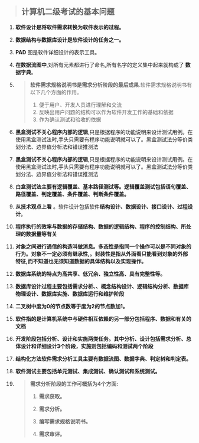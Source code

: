 > ## 计算机二级考试的基本问题

1. **软件设计是将软件需求转换为软件表示的过程。**

2. **数据结构与数据库设计是软件设计的任务之一。**

3. **PAD** 图是软件详细设计的表示工具。

4. **在数据流图中**,对所有元素都进行了命名,所有名字的定义集中起来就构成了 **数据字典**。

5. > **软件需求规格说明书是需求分析阶段的最后成果**.软件需求规格说明书有以下几个方面的作用。
   >
   > 1. 便于用户、开发人员进行理解和交流
   > 2. 反映出用户问题的结构可以作为软件开发工作的基础和依据
   > 3. 作为确认测试和验收的依据

6. **黑盒测试不关心程序内部的逻辑**,只是根据程序的功能说明来设计测试用例。在使用黑盒测试法时,手头只需要有程序功能说明就可以了。黑盒测试法分等价类划分法、边界值分析法和错误推测法

7. **黑盒测试不关心程序内部的逻辑**,只是根据程序的功能说明来设计测试用例。在使用黑盒测试法时,手头只需要有程序功能说明就可以了。黑盒测试法分等价类划分法、边界值分析法和错误推测法

8. **白盒测试法主要有逻辑覆盖、基本路径测试等。逻辑覆盖测试包括语句覆盖、路径覆盖、判定覆盖、条件覆盖、判断条件覆盖。**

9. **从技术观点上看** 。软件设计包括软件**结构设计、数据设计、接口设计、过程设计**。

10. **程序执行的效率与数据的存储结构、数据的逻辑结构、程序的控制结构、所处理的数据量等有关**

11. **对象之间进行通信的构造叫做消息。多态性是指同一个操作可以是不同对象的行为。对象不一定必须有继承性,。封装性是指从外面看只能看到对象的外部特征,而不知道也无须知道数据的具体结构以及实现操作。**

12. **数据库系统的特点为高共享、低冗余、独立性高、具有完整性等。**

13. **数据库设计过程主要包括需求分析、、概念结构设计、逻辑结构分析、数据库物理设计、数据库实施、数据库运行和维护阶段**

14. **二叉树中度为0的节点数等于度为2的节点数加1。**

15. **软件指的是计算机系统中与硬件相互依赖的另一部分包括程序、数据和有关的文档**

16. **开发阶段包括分析、设计和实施两类任务。其中分析、设计包括需求分析、总体设计和详细设计3个阶段，实施则包括编码和测试两个阶段**

17. **结构化方法软件需求分析工具主要有数据流图、数据字典、判定树和判定表。**

18. **软件测试主要包括单元测试、集成测试、确认测试和系统测试。**

19. > **需求分析阶段的工作可概括为4个方面:** 
    >
    > 1.  **需求获取。**
    >
    > 2.  **需求分析。**
    > 3.  **编写需求规格说明书。**
    > 4.  **需求审评。**

